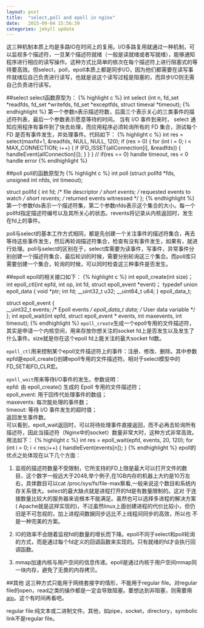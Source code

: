 ```yaml
---
layout: post
title:  "select,poll and epoll in nginx"
date:   2015-09-04 15:56:39
categories: jekyll update
---
```

这三种机制本质上均是多路IO在时间上的复用。I/O多路复用就通过一种机制，可以监视多个描述符，一旦某个描述符就绪（一般是读就绪或者写就绪），能够通知程序进行相应的读写操作。这种方式比简单的依次在每个描述符上进行阻塞式的等待要高效。但select，poll，epoll本质上都是同步I/O，因为他们都需要在读写事件就绪后自己负责进行读写，也就是说这个读写过程是阻塞的，而异步I/O则无需自己负责进行读写。

##select
select函数原型为：
{% highlight c %}
int select (int n, fd_set *readfds, fd_set *writefds, fd_set *exceptfds, struct timeval *timeout);
{% endhighlight %}
第一个参数n表示描述符数，后面三个表示关心的三类事件的描述符列表，最后一个参数表示愿意等待的时间。
当有 I/O 事件到来时， select 通知应用程序有事件到了快去处理，而应用程序必须轮询所有的 FD 集合，测试每个 FD 是否有事件发生，并处理事件。代码如下：
{% highlight c %}
int res = select(maxfd+1, &readfds, NULL, NULL, 120);
if (res > 0)
{
    for (int i = 0; i < MAX_CONNECTION; i++)
    {
	if (FD_ISSET(allConnection[i], &readfds))
	{
	    handleEvent(allConnection[i]);
	}
    }
}
// if(res == 0) handle timeout, res < 0 handle error
{% endhighlight %}

##poll
poll的函数原型为
{% highlight c %}
int poll (struct pollfd *fds, unsigned int nfds, int timeout);

struct pollfd {
int fd; /* file descriptor */
short events; /* requested events to watch */
short revents; /* returned events witnessed */
};
{% endhighlight %}
第一个参数fds表示一个描述符集，第二个参数nfds表示这个集合的大小。每一个pollfd指定描述符编号以及其所关心的状态。revents将记录从内核返回时，发生在fd上的事件。


poll与select的基本工作方式相同，都是先创建一个关注事件的描述符集合，再去等待这些事件发生，然后再轮询描述符集合，检查有没有事件发生，如果有，就进行处理。poll与select的区别在于，select库需要为读事件，写事件，异常事件分别创建一个描述符集合，最后轮训的时候，需要分别轮询这三个集合。而poll库只需要创建一个集合，轮询的时候，可以同时检查这三种事件是否发生。

##epoll
epoll的相关接口如下：
{% highlight c %}
int epoll_create(int size)；
int epoll_ctl(int epfd, int op, int fd, struct epoll_event *event)；
typedef union epoll_data {
    void *ptr;
    int fd;
    __uint32_t u32;
    __uint64_t u64;
} epoll_data_t;

struct epoll_event {												                    
    __uint32_t events;      /* Epoll events */														           epoll_data_t data;      /* User data variable */													
    };
int epoll_wait(int epfd, struct epoll_event * events, int maxevents, int timeout);
{% endhighlight %}
`epoll_create`生成一个epoll专用的文件描述符，其实是申请一个内核空间，用来存放你想关注的socket fd上是否发生以及发生了什么事件。size就是你在这个epoll fd上能关注的最大socket fd数。

`epoll_ctl`用来控制某个epoll文件描述符上的事件：注册、修改、删除。其中参数epfd是epoll_create()创建epoll专用的文件描述符。相对于select模型中的FD_SET和FD_CLR宏。

`epoll_wait`用来等待I/O事件的发生。参数说明：  
epfd: 由 epoll_create() 生成的 Epoll 专用的文件描述符；  
epoll_event: 用于回传代处理事件的数组；  
maxevents: 每次能处理的事件数；  
timeout: 等待 I/O 事件发生的超时值；  
返回发生事件数。  
可以看到，epoll_wait返回时，可以将待处理事件直接返回，而不必再去轮询所有描述符，因此当描述符（Nginx中的socket）数量非常大时，这种方式非常高效。用法如下：
{% highlight c %}
int res = epoll_wait(epfd, events, 20, 120);
for (int i = 0; i < res;i++)
{
    handleEvent(events[n]);
}
{% endhighlight %}
epoll的优点之处体现在以下几个方面：  

1. 监视的描述符数量不受限制，它所支持的FD上限是最大可以打开文件的数目，这个数字一般远大于2048,举个例子,在1GB内存的机器上大约是10万左 右，具体数目可以cat /proc/sys/fs/file-max察看,一般来说这个数目和系统内存关系很大。select的最大缺点就是进程打开的fd是有数量限制的。这对 于连接数量比较大的服务器来说根本不能满足。虽然也可以选择多进程的解决方案( Apache就是这样实现的)，不过虽然linux上面创建进程的代价比较小，但仍旧是不可忽视的，加上进程间数据同步远比不上线程间同步的高效，所以也 不是一种完美的方案。  

2. IO的效率不会随着监视fd的数量的增长而下降。epoll不同于select和poll轮询的方式，而是通过每个fd定义的回调函数来实现的。只有就绪的fd才会执行回调函数。  

3. mmap加速内核与用户空间的信息传递。epoll是通过内核于用户空间mmap同一块内存，避免了无畏的内存拷贝。  

##其他
这三种方式只能用于网络套接字的情形，不能用于regular file。对regular file的open，read之类的操作都是一定会导致阻塞。要想达到非阻塞，则需要用[aio]。这个有时间再看吧。

regular file:纯文本或二进制文件。其他，如pipe，socket，directory，symbolic link不是regular file。

[aio]: http://www.ibm.com/developerworks/cn/linux/l-async/
